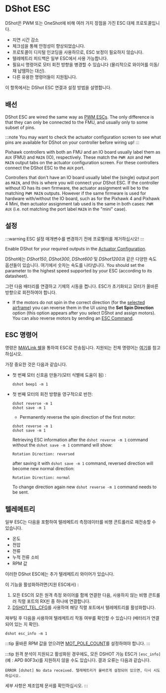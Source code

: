 # DShot ESC

DShot은 PWM 또는 OneShot에 비해 여러 가지 장점을 가진 ESC 대체 프로토콜입니다.

- 지연 시간 감소
- 체크섬을 통해 안정성이 향상되었습니다.
- 프로토콜이 디지털 인코딩을 사용하므로, ESC 보정이 필요하지 않습니다.
- 텔레메트리 피드백은 일부 ESC에서 사용 가능합니다.
- 필요시 명령어로 모터 회전 방향을 병경할 수 있습니다 (물리적으로 와이어를 이동/재 납땜하는 대신).
- 다른 유용한 명령어들이 지원됩니다.

이 항목에서는 DShot ESC 연결과 설정 방법을 설명합니다.

<a id="wiring"></a>

## 배선

DShot ESC are wired the same way as [PWM ESCs](pwm_escs_and_servo.md). The only difference is that they can only be connected to the FMU, and usually only to some subset of pins.

:::note
You may want to check the actuator configuration screen to see what pins are available for DShot on your controller before wiring up!
:::

Pixhawk controllers with both an FMU and an IO board usually label them as `AUX` (FMU) and `MAIN` (IO), respectively. These match the `PWM AUX` and `PWM MAIN` output tabs on the actuator configuration screen. For these controllers connect the DShot ESC to the `AUX` port.

Controllers that don't have an IO board usually label the (single) output port as `MAIN`, and this is where you will connect your DShot ESC. If the controller without IO has its own firmware, the actuator assignment will be to the matching `PWM MAIN` outputs. However if the same firmware is used for hardware with/without the IO board, such as for the Pixhawk 4 and Pixhawk 4 Mini, then actuator assignment tab used is the same in both cases: `PWM AUX` (i.e. not matching the port label `MAIN` in the "mini" case).

## 설정

:::warning
ESC 설정 매개변수를 변경하기 전에 프로펠러를 제거하십시오!
:::

Enable DShot for your required outputs in the [Actuator Configuration](../config/actuators.md).

DShot에는 *DShot150*, *DShot300*, *DShot600* 및 *DShot1200*과 같은 다양한 속도 옵션들이 있습니다. 여기에서 숫자는 속도를 나타냅니다. You should set the parameter to the highest speed supported by your ESC (according to its datasheet).

그런 다음 배터리를 연결하고 기체의 시동을 켭니다. ESC가 초기화되고 모터가 올바른 방향으로 회전하여야 합니다.
- If the motors do not spin in the correct direction (for the [selected airframe](../airframes/airframe_reference.md)) you can reverse them in the UI using the **Set Spin Direction** option (this option appears after you select DShot and assign motors). You can also reverse motors by sending an [ESC Command](#commands).

<a id="commands"></a>

## ESC 명령어

명령은 [MAVLink 쉘](../debug/mavlink_shell.md)을 통하여 ESC로 전송됩니다. 지원되는 전체 명령어는 [여기](../modules/modules_driver.md#dshot)를 참고하십시오.

가장 중요한 것은 다음과 같습니다.

- 첫 번째 모터 신호음 만들기(모터 식별에 도움이 됨) :

  ```
  dshot beep1 -m 1
  ```

- 첫 번째 모터의 회전 방향을 영구적으로 반전:

  ```
  dshot reverse -m 1
  dshot save -m 1
  ```

  - Permanently reverse the spin direction of the first motor:

  ```
  dshot reverse -m 1
  dshot save -m 1
  ```

  Retrieving ESC information after the `dshot reverse -m 1` command  without the `dshot save -m 1` command will show:

  ```
  Rotation Direction: reversed
  ```

  after saving it with `dshot save -m 1` command, reversed direction will become new normal direction:

  ```
  Rotation Direction: normal
  ```

  To change direction again new `dshot reverse -m 1` command needs to be sent.

## 텔레메트리

일부 ESC는 다음을 포함하여 텔레메트리 측정데이터를 비행 콘트롤러로 재전송할 수 있습니다.

- 온도
- 전압
- 전류
- 누적 전류 소비
- RPM 값

이러한 DShot ESC에는 추가 텔레메트리 와이어가 있습니다.

이 기능을 활성화하려면(지원 ESC에서) :
1. 모든 ESC의 모든 원격 측정 와이어를 함께 연결한 다음, 사용하지 않는 비행 콘트롤러 직렬 포트의 RX핀 중 하나에 연결합니다.
1. [DSHOT_TEL_CFG](../advanced_config/parameter_reference.md#DSHOT_TEL_CFG)를 사용하여 해당 직렬 포트에서 텔레메트리를 활성화합니다.

재부팅 후 다음을 사용하여 텔레메트리 작동 여부를 확인할 수 있습니다 (배터리가 연결되어 있는 지 확인).

```
dshot esc_info -m 1
```

:::tip
올바른 RPM 값을 얻으려면 [MOT_POLE_COUNT](../advanced_config/parameter_reference.md#MOT_POLE_COUNT)를 설정하여야 합니다.
:::

:::tip
원격 분석이 지원되고 활성화된 경우에도, 모든 DSHOT 가능 ESC가 `[esc_info]` (예 : APD 80F3x)를 지원하지 않을 수도 있습니다. 결과 오류는 다음과 같습니다.
```
ERROR [dshot] No data received. 텔레메트리가 올바르게 설정되어 있으면, 다시 시도하십시오.
```
세부 사항은 제조업체 문서를 확인하십시오.
:::
